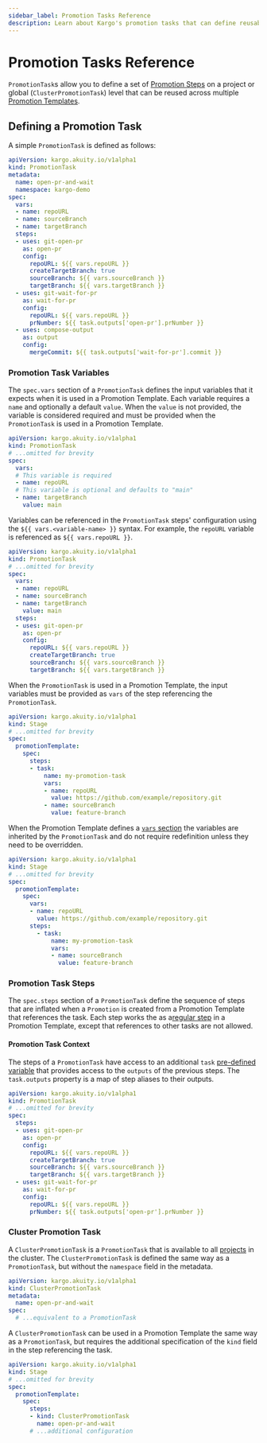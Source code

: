 ```yaml
---
sidebar_label: Promotion Tasks Reference
description: Learn about Kargo's promotion tasks that can define reusable promotion steps.
---
```


# Promotion Tasks Reference

`PromotionTask`s allow you to define a set of
[Promotion Steps](./10-promotion-steps.md) on a project or global
(`ClusterPromotionTask`) level that can be reused across multiple
[Promotion Templates](../30-how-to-guides/14-working-with-stages.md#promotion-templates).

## Defining a Promotion Task

A simple `PromotionTask` is defined as follows:

```yaml
apiVersion: kargo.akuity.io/v1alpha1
kind: PromotionTask
metadata:
  name: open-pr-and-wait
  namespace: kargo-demo
spec:
  vars:
  - name: repoURL
  - name: sourceBranch
  - name: targetBranch
  steps:
  - uses: git-open-pr
    as: open-pr
    config:
      repoURL: ${{ vars.repoURL }}
      createTargetBranch: true
      sourceBranch: ${{ vars.sourceBranch }}
      targetBranch: ${{ vars.targetBranch }}
  - uses: git-wait-for-pr
    as: wait-for-pr
    config:
      repoURL: ${{ vars.repoURL }}
      prNumber: ${{ task.outputs['open-pr'].prNumber }}
  - uses: compose-output
    as: output
    config:
      mergeCommit: ${{ task.outputs['wait-for-pr'].commit }}
```

### Promotion Task Variables

The `spec.vars` section of a `PromotionTask` defines the input variables that
it expects when it is used in a Promotion Template. Each variable requires a
`name` and optionally a default `value`. When the `value` is not provided, the
variable is considered required and must be provided when the `PromotionTask`
is used in a Promotion Template.

```yaml
apiVersion: kargo.akuity.io/v1alpha1
kind: PromotionTask
# ...omitted for brevity
spec:
  vars:
  # This variable is required
  - name: repoURL
  # This variable is optional and defaults to "main"
  - name: targetBranch
    value: main
```

Variables can be referenced in the `PromotionTask` steps' configuration using
the `${{ vars.<variable-name> }}` syntax. For example, the `repoURL` variable
is referenced as `${{ vars.repoURL }}`.

```yaml
apiVersion: kargo.akuity.io/v1alpha1
kind: PromotionTask
# ...omitted for brevity
spec:
  vars:
  - name: repoURL
  - name: sourceBranch
  - name: targetBranch
    value: main
  steps:
  - uses: git-open-pr
    as: open-pr
    config:
      repoURL: ${{ vars.repoURL }}
      createTargetBranch: true
      sourceBranch: ${{ vars.sourceBranch }}
      targetBranch: ${{ vars.targetBranch }}
```

When the `PromotionTask` is used in a Promotion Template, the input variables
must be provided as `vars` of the step referencing the `PromotionTask`.

```yaml
apiVersion: kargo.akuity.io/v1alpha1
kind: Stage
# ...omitted for brevity
spec:
  promotionTemplate:
    spec:
      steps:
      - task:
          name: my-promotion-task
          vars:
          - name: repoURL
            value: https://github.com/example/repository.git
          - name: sourceBranch
            value: feature-branch
```

When the Promotion Template defines a
[`vars` section](../30-how-to-guides/14-working-with-stages.md#promotion-templates)
the variables are inherited by the `PromotionTask` and do not require redefinition
unless they need to be overridden.

```yaml
apiVersion: kargo.akuity.io/v1alpha1
kind: Stage
# ...omitted for brevity
spec:
  promotionTemplate:
    spec:
      vars:
      - name: repoURL
        value: https://github.com/example/repository.git
      steps:
        - task:
            name: my-promotion-task
            vars:
            - name: sourceBranch
              value: feature-branch
```

### Promotion Task Steps

The `spec.steps` section of a `PromotionTask` define the sequence of steps that
are inflated when a `Promotion` is created from a Promotion Template that
references the task. Each step works the as a[regular step](10-promotion-steps.md)
in a Promotion Template, except that references to other tasks are not allowed.

#### Promotion Task Context

The steps of a `PromotionTask` have access to an additional `task`
[pre-defined variable](20-expression-language.md#pre-defined-variables) that
provides access to the `outputs` of the previous steps. The `task.outputs`
property is a map of step aliases to their outputs.

```yaml
apiVersion: kargo.akuity.io/v1alpha1
kind: PromotionTask
# ...omitted for brevity
spec:
  steps:
  - uses: git-open-pr
    as: open-pr
    config:
      repoURL: ${{ vars.repoURL }}
      createTargetBranch: true
      sourceBranch: ${{ vars.sourceBranch }}
      targetBranch: ${{ vars.targetBranch }}
  - uses: git-wait-for-pr
    as: wait-for-pr
    config:
      repoURL: ${{ vars.repoURL }}
      prNumber: ${{ task.outputs['open-pr'].prNumber }}
```

### Cluster Promotion Task

A `ClusterPromotionTask` is a `PromotionTask` that is available to all
[projects](../30-how-to-guides/11-working-with-projects.md)
in the cluster. The `ClusterPromotionTask` is defined the same way as a
`PromotionTask`, but without the `namespace` field in the metadata.

```yaml
apiVersion: kargo.akuity.io/v1alpha1
kind: ClusterPromotionTask
metadata:
  name: open-pr-and-wait
spec:
  # ...equivalent to a PromotionTask
```

A `ClusterPromotionTask` can be used in a Promotion Template the same way as a
`PromotionTask`, but requires the additional specification of the `kind` field
in the step referencing the task.

```yaml
apiVersion: kargo.akuity.io/v1alpha1
kind: Stage
# ...omitted for brevity
spec:
  promotionTemplate:
    spec:
      steps:
      - kind: ClusterPromotionTask
        name: open-pr-and-wait
      # ...additional configuration
```
